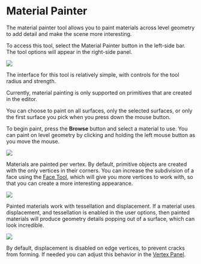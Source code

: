 # Material Painter

The material painter tool allows you to paint materials across level geometry to add detail and make the scene more interesting.

To access this tool, select the Material Painter button in the left-side bar. The tool options will appear in the right-side panel.

![](https://github.com/UltraEngine/Documentation/blob/master/Images/materialpainter.png?raw=true)

The interface for this tool is relatively simple, with controls for the tool radius and strength. 

Currently, material painting is only supported on primitives that are created in the editor.

You can choose to paint on all surfaces, only the selected surfaces, or only the first surface you pick when you press down the mouse button.

To begin paint, press the **Browse** button and select a material to use. You can paint on level geometry by clicking and holding the left mouse button as you move the mouse.

![](https://github.com/UltraEngine/Documentation/blob/master/Images/materialpaint1.jpg?raw=true)

Materials are painted per vertex. By default, primitive objects are created with the only vertices in their corners. You can increase the subdivision of a face using the [Face Tool](facepanel.md), which will give you more vertices to work with, so that you can create a more interesting appearance.

![](https://github.com/UltraEngine/Documentation/blob/master/Images/materialpaint2.jpg?raw=true)

Painted materials work with tessellation and displacement. If a material uses displacement, and tessellation is enabled in the user options, then painted materials will produce geometry details popping out of a surface, which can look incredible.

![](https://github.com/UltraEngine/Documentation/blob/master/Images/materialpaint3.jpg?raw=true)

By default, displacement is disabled on edge vertices, to prevent cracks from forming. If needed you can adjust this behavior in the [Vertex Panel](vertexpanel.md).
